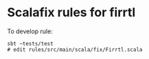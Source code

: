 # Scalafix rules for firrtl

To develop rule:
```
sbt ~tests/test
# edit rules/src/main/scala/fix/Firrtl.scala
```
